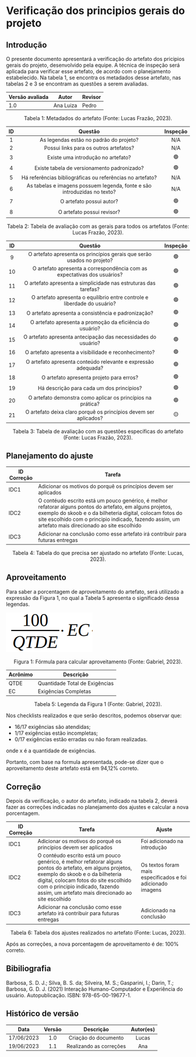 # Verificação dos principios gerais do projeto

## Introdução

O presente documento apresentará a verificação do artefato dos pricipios gerais do projeto, desenvolvido pela equipe. A técnica de inspeção será aplicada para verificar esse artefato, de acordo com o planejamento estabelecido. Na tabela 1, se encontra os metadados desse artefato, nas tabelas 2 e 3 se encontram as questões a serem avaliadas.

<center>

| Versão avaliada | Autor     | Revisor |
| ---------------- | --------- | ------- |
| 1.0              | Ana Luiza | Pedro   |

</center>

<div style="text-align: center">
<p> Tabela 1: Metadados do artefato (Fonte: Lucas Frazão, 2023). </p>
</div>

| ID |                                 Questão                                 | Inspeção |
| :-: | :-----------------------------------------------------------------------: | :--------: |
| 1 |                 As legendas estão no padrão do projeto?                 |    N/A    |
| 2 |                  Possui links para os outros artefatos?                  |    N/A    |
| 3 |                   Existe uma introdução no artefato?                   |     🟢     |
| 4 |                Existe tabela de versionamento padronizado?                |     🟢     |
| 5 |      Há referências bibliográficas ou referências no artefato?      |    N/A    |
| 6 | As tabelas e imagens possuem legenda, fonte e são introduzidas no texto? |    N/A    |
| 7 |                         O artefato possui autor?                         |     🟢     |
| 8 |                        O artefato possui revisor?                        |     🟢     |

<div style="text-align: center">
<p> Tabela 2: Tabela de avaliação com as gerais para todos os artefatos (Fonte: Lucas Frazão, 2023). </p>
</div>

| ID |                                  Questão                                  | Inspeção |
| :-: | :-------------------------------------------------------------------------: | :--------: |
| 9 |  O artefato apresenta os princípios gerais que serão usados no projeto?  |     🟢     |
| 10 | O artefato apresenta a correspondência com as expectativas dos usuários? |     🟢     |
| 11 |      O artefato apresenta a simplicidade nas estruturas das tarefas?      |     🟢     |
| 12 | O artefato apresenta o equilíbrio entre controle e liberdade do usuário? |     🟢     |
| 13 |           O artefato apresenta a consistência e padronização?           |     🟢     |
| 14 |       O artefato apresenta a promoção da eficiência do usuário?       |     🟢     |
| 15 |      O artefato apresenta antecipação das necessidades do usuário?      |     🟢     |
| 16 |           O artefato apresenta a visibilidade e reconhecimento?           |     🟢     |
| 17 |      O artefato apresenta conteúdo relevante e expressão adequada?      |     🟢     |
| 18 |                  O artefato apresenta projeto para erros?                  |     🟢     |
| 19 |                Há descrição para cada um dos princípios?                |     🟢     |
| 20 |       O artefato demonstra como aplicar os princípios na prática?       |     🟢     |
| 21 |     O artefato deixa claro porquê os princípios devem ser aplicados?     |     🟡     |

<div style="text-align: center">
<p> Tabela 3: Tabela de avaliação com as questões específicas do artefato (Fonte: Lucas Frazão, 2023). </p>
</div>

## Planejamento do ajuste

| ID Correção | Tarefa                                                                                                                                                                                                                                                                                |
| ------------- | ------------------------------------------------------------------------------------------------------------------------------------------------------------------------------------------------------------------------------------------------------------------------------------- |
| IDC1          | Adicionar os motivos do porquê os princípios devem ser aplicados                                                                                                                                                                                                                    |
| IDC2          | O contéudo escrito está um pouco genérico, é melhor refatorar alguns pontos do artefato, em alguns projetos, exemplo do skoob e o da bilheteria digital, colocam fotos do site escolhido com o principio indicado, fazendo assim, um artefato mais direcionado ao site escolhido |
| IDC3          | Adicionar na conclusão como esse artefato irá contribuir para futuras entregas                                                                                                                                                                                                      |

<div style="text-align: center">
<p> Tabela 4: Tabela do que precisa ser ajustado no artefato (Fonte: Lucas, 2023). </p>
</div>

## Aproveitamento

Para saber a porcentagem de aproveitamento do artefato, será utilizado a expressão da Figura 1, no qual a Tabela 5 apresenta o significado dessa legendas.

<img src="../../../images/formulaCalculoAproveitamento.png"  alt="legenda da fórmula da figura 1"/>
<div style="text-align: center">

<p> Figura 1: Fórmula para calcular aproveitamento (Fonte: Gabriel, 2023). </p>
</div>

| Acrônimo | Descrição                     |
| --------- | ------------------------------- |
| QTDE      | Quantidade Total de Exigências |
| EC        | Exigências Completas           |

<div style="text-align: center">
<p> Tabela 5: Legenda da Figura 1 (Fonte: Gabriel, 2023). </p>
</div>

Nos checklists realizados e que serão descritos, podemos observar que:

- 16/17 exigências são atendidas;
- 1/17 exigências estão incompletas;
- 0/17 exigências estão erradas ou não foram realizadas.

onde x é a quantidade de exigências.

Portanto, com base na formula apresentada, pode-se dizer que o aproveitamento deste artefato está em 94,12% correto.

## Correção

Depois da verificação, o autor do artefato, indicado na tabela 2, deverá fazer as correções indicadas no planejamento dos ajustes e calcular a nova porcentagem.

| ID Correção | Tarefa | Ajuste |
| ------------- | ------ | ------ |
| IDC1          | Adicionar os motivos do porquê os princípios devem ser aplicados |Foi adicionado na introdução |
| IDC2          | O contéudo escrito está um pouco genérico, é melhor refatorar alguns pontos do artefato, em alguns projetos, exemplo do skoob e o da bilheteria digital, colocam fotos do site escolhido com o principio indicado, fazendo assim, um artefato mais direcionado ao site escolhido | Os textos foram mais especificados e foi adicionado imagens |
| IDC3          |  Adicionar na conclusão como esse artefato irá contribuir para futuras entregas  |    Adicionado na conclusão    |
<!-- Atualizar histórico de versão, após corrigir. -->

<div style="text-align: center">
<p> Tabela 6: Tabela dos ajustes realizados no artefato (Fonte: Lucas, 2023). </p>
</div>

Após as correções, a nova porcentagem de aproveitamento é de: 100% correto.

## Bibiliografia

Barbosa, S. D. J.; Silva, B. S. da; Silveira, M. S.; Gasparini, I.; Darin, T.; Barbosa, G. D. J. (2021) Interação Humano-Computador e Experiência do usuário. Autopublicação. ISBN: 978-65-00-19677-1.

## Histórico de versão

|    Data    | Versão |      Descrição      | Autor(es) |
| :--------: | :-----: | :--------------------: | :-------: |
| 17/06/2023 |   1.0   | Criação do documento |   Lucas   |
| 19/06/2023 |   1.1   | Realizando as correções |   Ana   |
